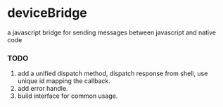 # deviceBridge
a javascript bridge for sending messages between javascript and native code

### TODO
1. add a unified dispatch method, dispatch response from shell, use unique id mapping the callback.
2. add error handle.
3. build interface for common usage.
